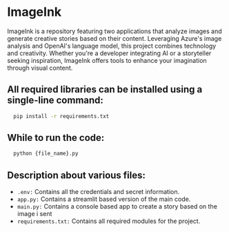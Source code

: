 # ImageInk
ImageInk is a repository featuring two applications that analyze images and generate creative stories based on their content. Leveraging Azure's image analysis and OpenAI's language model, this project combines technology and creativity. Whether you're a developer integrating AI or a storyteller seeking inspiration, ImageInk offers tools to enhance your imagination through visual content.

## All required libraries can be installed using a single-line command:
```bash
  pip install -r requirements.txt 
```

## While to run the code:
```bash
  python {file_name}.py
```

## Description about various files:
- `.env:` Contains all the credentials and secret information. 
- `app.py:` Contains a streamlit based version of the main code. 
- `main.py:` Contains a console based app to create a story based on the image i sent 
- `requirements.txt:` Contains all required modules for the project.   